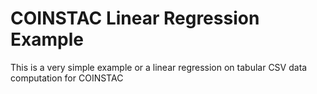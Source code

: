 # COINSTAC Linear Regression Example

This is a very simple example or a linear regression on tabular CSV data computation for COINSTAC